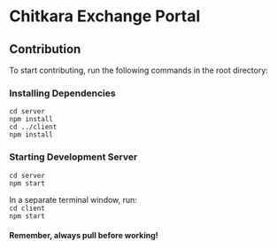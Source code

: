# Chitkara Exchange Portal

## Contribution
To start contributing, run the following commands in the root directory:

### Installing Dependencies
`cd server`<br/>
`npm install`<br/>
`cd ../client`<br/>
`npm install`<br/>

### Starting Development Server
`cd server`<br/>
`npm start`<br/>

In a separate terminal window, run: <br/>
`cd client`<br/>
`npm start`<br/>


#### Remember, always pull before working!
